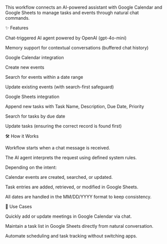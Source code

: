 This workflow connects an AI-powered assistant with Google Calendar and Google Sheets to manage tasks and events through natural chat commands.

✨ Features

Chat-triggered AI agent powered by OpenAI (gpt-4o-mini)

Memory support for contextual conversations (buffered chat history)

Google Calendar integration

Create new events

Search for events within a date range

Update existing events (with search-first safeguard)

Google Sheets integration

Append new tasks with Task Name, Description, Due Date, Priority

Search for tasks by due date

Update tasks (ensuring the correct record is found first)

🛠 How it Works

Workflow starts when a chat message is received.

The AI agent interprets the request using defined system rules.

Depending on the intent:

Calendar events are created, searched, or updated.

Task entries are added, retrieved, or modified in Google Sheets.

All dates are handled in the MM/DD/YYYY format to keep consistency.

📌 Use Cases

Quickly add or update meetings in Google Calendar via chat.

Maintain a task list in Google Sheets directly from natural conversation.

Automate scheduling and task tracking without switching apps.
